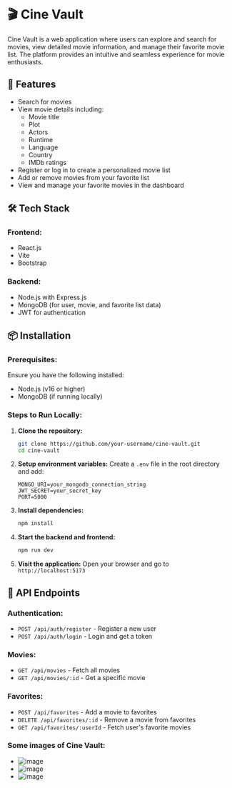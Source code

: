 # 🎬 Cine Vault

Cine Vault is a web application where users can explore and search for movies, view detailed movie information, and manage their favorite movie list. The platform provides an intuitive and seamless experience for movie enthusiasts.

## 🚀 Features

- Search for movies
- View movie details including:
  - Movie title
  - Plot
  - Actors
  - Runtime
  - Language
  - Country
  - IMDb ratings
- Register or log in to create a personalized movie list
- Add or remove movies from your favorite list
- View and manage your favorite movies in the dashboard

## 🛠️ Tech Stack

### Frontend:
- React.js
- Vite
- Bootstrap

### Backend:
- Node.js with Express.js
- MongoDB (for user, movie, and favorite list data)
- JWT for authentication

## 📦 Installation

### Prerequisites:
Ensure you have the following installed:
- Node.js (v16 or higher)
- MongoDB (if running locally)

### Steps to Run Locally:
1. **Clone the repository:**
   ```sh
   git clone https://github.com/your-username/cine-vault.git
   cd cine-vault
   ```

2. **Setup environment variables:**
   Create a `.env` file in the root directory and add:
   ```env
   MONGO_URI=your_mongodb_connection_string
   JWT_SECRET=your_secret_key
   PORT=5000
   ```

3. **Install dependencies:**
   ```sh
   npm install
   ```

4. **Start the backend and frontend:**
   ```sh
   npm run dev
   ```

5. **Visit the application:**
   Open your browser and go to `http://localhost:5173`

## 📜 API Endpoints

### Authentication:
- `POST /api/auth/register` - Register a new user
- `POST /api/auth/login` - Login and get a token

### Movies:
- `GET /api/movies` - Fetch all movies
- `GET /api/movies/:id` - Get a specific movie

### Favorites:
- `POST /api/favorites` - Add a movie to favorites
- `DELETE /api/favorites/:id` - Remove a movie from favorites
- `GET /api/favorites/:userId` - Fetch user's favorite movies

### Some images of Cine Vault:
- ![image](https://github.com/user-attachments/assets/b2919588-3d9a-43ac-ae3e-6b8976397765)
- ![image](https://github.com/user-attachments/assets/81284ea1-b6e6-4c4c-b4c9-86b8bc4a4529)
- ![image](https://github.com/user-attachments/assets/860727c4-07a4-4320-917b-696015800ce2)



